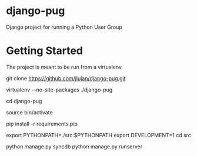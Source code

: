 django-pug
==========

Django project for running a Python User Group


Getting Started
===============

The project is meant to be run from a virtualenv

git clone https://github.com/jlujan/django-pug.git

virtualenv --no-site-packages ./django-pug

cd django-pug

source bin/activate

pip install -r requirements.pip

export PYTHONPATH=./src:$PYTHONPATH
export DEVELOPMENT=1
cd src

python manage.py syncdb
python manage.py runserver
